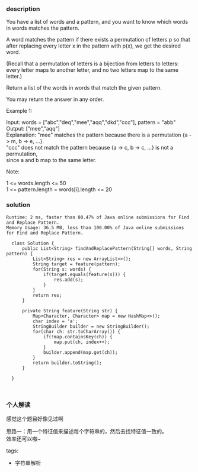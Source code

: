 ### description    
  You have a list of words and a pattern, and you want to know which words in words matches the pattern.  
    
  A word matches the pattern if there exists a permutation of letters p so that after replacing every letter x in the pattern with p(x), we get the desired word.  
    
  (Recall that a permutation of letters is a bijection from letters to letters: every letter maps to another letter, and no two letters map to the same letter.)  
    
  Return a list of the words in words that match the given pattern.   
    
  You may return the answer in any order.  
    
     
    
  Example 1:  
    
  Input: words = ["abc","deq","mee","aqq","dkd","ccc"], pattern = "abb"  
  Output: ["mee","aqq"]  
  Explanation: "mee" matches the pattern because there is a permutation {a -> m, b -> e, ...}.   
  "ccc" does not match the pattern because {a -> c, b -> c, ...} is not a permutation,  
  since a and b map to the same letter.  
     
    
  Note:  
    
  1 <= words.length <= 50  
  1 <= pattern.length = words[i].length <= 20  
### solution    
```    
Runtime: 2 ms, faster than 80.47% of Java online submissions for Find and Replace Pattern.  
Memory Usage: 36.5 MB, less than 100.00% of Java online submissions for Find and Replace Pattern.  
  
  class Solution {  
      public List<String> findAndReplacePattern(String[] words, String pattern) {  
          List<String> res = new ArrayList<>();  
          String target = feature(pattern);  
          for(String s: words) {  
              if(target.equals(feature(s))) {  
                  res.add(s);  
              }  
          }  
          return res;  
      }  
    
      private String feature(String str) {  
          Map<Character, Character> map = new HashMap<>();  
          char index = 'a';  
          StringBuilder builder = new StringBuilder();  
          for(char ch: str.toCharArray()) {  
              if(!map.containsKey(ch)) {  
                  map.put(ch, index++);  
              }  
              builder.append(map.get(ch));  
          }  
          return builder.toString();  
      }  
    
  }  
    
    
```    
    
### 个人解读    
  感觉这个题目好像见过啊  
    
  思路一：用一个特征值来描述每个字符串的，然后去找特征值一致的。  
  效率还可以嗷~  
    
tags:    
  -  字符串解析  
